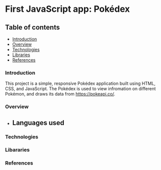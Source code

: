 # First JavaScript app: Pokédex 
## Table of contents 
-   [Introduction](#introduction)
-   [Overview](#overview)
-   [Technologies](#technologies)
-   [Libraries](#libararies)
-   [References](#references)    



### Introduction 

This project is a simple, responsive Pokédex application built using HTML, CSS, and JavaScript. The Pokédex is used to view infromation on different Pokémon, and draws its data from https://pokeapi.co/. 



### Overview 

- Languages used
    -


### Technologies 



### Libararies 


### References 


